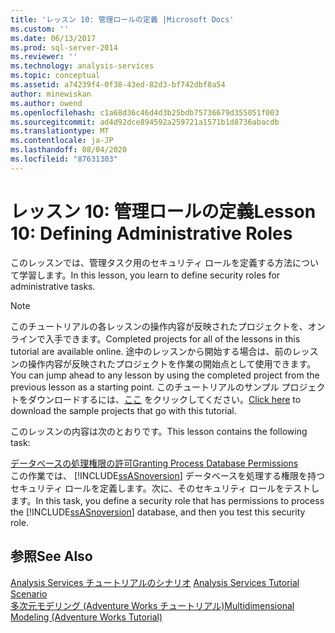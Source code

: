 ```yaml
---
title: 'レッスン 10: 管理ロールの定義 |Microsoft Docs'
ms.custom: ''
ms.date: 06/13/2017
ms.prod: sql-server-2014
ms.reviewer: ''
ms.technology: analysis-services
ms.topic: conceptual
ms.assetid: a74239f4-0f38-43ed-82d3-bf742dbf8a54
author: minewiskan
ms.author: owend
ms.openlocfilehash: c1a68d36c46d4d3b25bdb75736679d355051f003
ms.sourcegitcommit: ad4d92dce894592a259721a1571b1d8736abacdb
ms.translationtype: MT
ms.contentlocale: ja-JP
ms.lasthandoff: 08/04/2020
ms.locfileid: "87631303"
---
```

# <a name="lesson-10-defining-administrative-roles"></a><span data-ttu-id="bfdda-102">レッスン 10: 管理ロールの定義</span><span class="sxs-lookup"><span data-stu-id="bfdda-102">Lesson 10: Defining Administrative Roles</span></span>
  <span data-ttu-id="bfdda-103">このレッスンでは、管理タスク用のセキュリティ ロールを定義する方法について学習します。</span><span class="sxs-lookup"><span data-stu-id="bfdda-103">In this lesson, you learn to define security roles for administrative tasks.</span></span>  
  
> [!NOTE]  
>  <span data-ttu-id="bfdda-104">このチュートリアルの各レッスンの操作内容が反映されたプロジェクトを、オンラインで入手できます。</span><span class="sxs-lookup"><span data-stu-id="bfdda-104">Completed projects for all of the lessons in this tutorial are available online.</span></span> <span data-ttu-id="bfdda-105">途中のレッスンから開始する場合は、前のレッスンの操作内容が反映されたプロジェクトを作業の開始点として使用できます。</span><span class="sxs-lookup"><span data-stu-id="bfdda-105">You can jump ahead to any lesson by using the completed project from the previous lesson as a starting point.</span></span> <span data-ttu-id="bfdda-106">このチュートリアルのサンプル プロジェクトをダウンロードするには、[ここ](https://go.microsoft.com/fwlink/?LinkID=221866) をクリックしてください。</span><span class="sxs-lookup"><span data-stu-id="bfdda-106">[Click here](https://go.microsoft.com/fwlink/?LinkID=221866) to download the sample projects that go with this tutorial.</span></span>  
  
 <span data-ttu-id="bfdda-107">このレッスンの内容は次のとおりです。</span><span class="sxs-lookup"><span data-stu-id="bfdda-107">This lesson contains the following task:</span></span>  
  
 [<span data-ttu-id="bfdda-108">データベースの処理権限の許可</span><span class="sxs-lookup"><span data-stu-id="bfdda-108">Granting Process Database Permissions</span></span>](lesson-10-granting-process-database-permissions.md)  
 <span data-ttu-id="bfdda-109">この作業では、 [!INCLUDE[ssASnoversion](../includes/ssasnoversion-md.md)] データベースを処理する権限を持つセキュリティ ロールを定義します。次に、そのセキュリティ ロールをテストします。</span><span class="sxs-lookup"><span data-stu-id="bfdda-109">In this task, you define a security role that has permissions to process the [!INCLUDE[ssASnoversion](../includes/ssasnoversion-md.md)] database, and then you test this security role.</span></span>  
  
## <a name="see-also"></a><span data-ttu-id="bfdda-110">参照</span><span class="sxs-lookup"><span data-stu-id="bfdda-110">See Also</span></span>  
 <span data-ttu-id="bfdda-111">[Analysis Services チュートリアルのシナリオ](analysis-services-tutorial-scenario.md) </span><span class="sxs-lookup"><span data-stu-id="bfdda-111">[Analysis Services Tutorial Scenario](analysis-services-tutorial-scenario.md) </span></span>  
 [<span data-ttu-id="bfdda-112">多次元モデリング (Adventure Works チュートリアル)</span><span class="sxs-lookup"><span data-stu-id="bfdda-112">Multidimensional Modeling &#40;Adventure Works Tutorial&#41;</span></span>](multidimensional-modeling-adventure-works-tutorial.md)  
  
  
